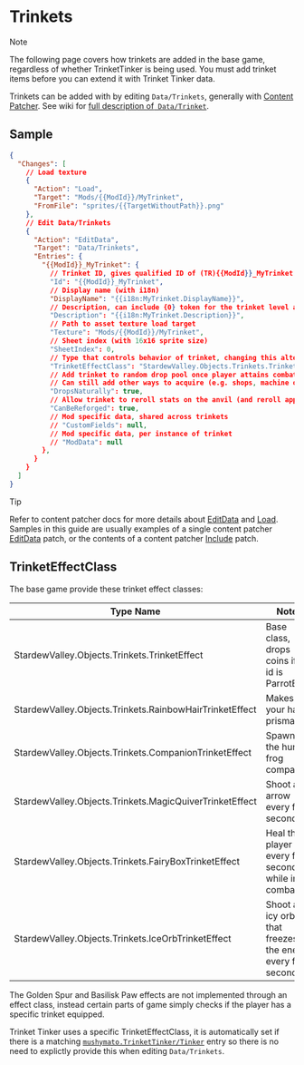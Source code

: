 # Trinkets

> [!NOTE]
> The following page covers how trinkets are added in the base game, regardless of whether TrinketTinker is being used.
> You must add trinket items before you can extend it with Trinket Tinker data.

Trinkets can be added with by editing `Data/Trinkets`, generally with [Content Patcher](https://github.com/Pathoschild/StardewMods/tree/stable/ContentPatcher). See wiki for [full description of` Data/Trinket`](https://stardewvalleywiki.com/Modding:Trinkets).

## Sample

```json
{
  "Changes": [
    // Load texture
    {
      "Action": "Load",
      "Target": "Mods/{{ModId}}/MyTrinket",
      "FromFile": "sprites/{{TargetWithoutPath}}.png"
    },
    // Edit Data/Trinkets 
    {
      "Action": "EditData",
      "Target": "Data/Trinkets",
      "Entries": {
        "{{ModId}}_MyTrinket": {
          // Trinket ID, gives qualified ID of (TR){{ModId}}_MyTrinket
          "Id": "{{ModId}}_MyTrinket",
          // Display name (with i18n)
          "DisplayName": "{{i18n:MyTrinket.DisplayName}}",
          // Description, can include {0} token for the trinket level and {1} for ability descriptions
          "Description": "{{i18n:MyTrinket.Description}}",
          // Path to asset texture load target
          "Texture": "Mods/{{ModId}}/MyTrinket",
          // Sheet index (with 16x16 sprite size)
          "SheetIndex": 0,
          // Type that controls behavior of trinket, changing this alters what the trinket does, but several effects are hardcoded.
          "TrinketEffectClass": "StardewValley.Objects.Trinkets.TrinketEffect",
          // Add trinket to random drop pool once player attains combat mastery
          // Can still add other ways to acquire (e.g. shops, machine outputs)
          "DropsNaturally": true,
          // Allow trinket to reroll stats on the anvil (and reroll appearance on the colorizer, for trinkets with tinker data).
          "CanBeReforged": true,
          // Mod specific data, shared across trinkets
          // "CustomFields": null,
          // Mod specific data, per instance of trinket
          // "ModData": null
        },
      }
    }
  ]
}
```

> [!TIP]
> Refer to content patcher docs for more details about [EditData](https://github.com/Pathoschild/StardewMods/blob/stable/ContentPatcher/docs/author-guide/action-load.md) and [Load](https://github.com/Pathoschild/StardewMods/blob/stable/ContentPatcher/docs/author-guide/action-load.md).
> Samples in this guide are usually examples of a single content patcher [EditData](https://github.com/Pathoschild/StardewMods/blob/stable/ContentPatcher/docs/author-guide/action-load.md) patch, or the contents of a content patcher [Include](https://github.com/Pathoschild/StardewMods/blob/stable/ContentPatcher/docs/author-guide/action-include.md) patch.

## TrinketEffectClass

The base game provide these trinket effect classes:

| Type Name | Notes |
| --------- | ----- |
| StardewValley.Objects.Trinkets.TrinketEffect | Base class, drops coins if the id is ParrotEgg |
| StardewValley.Objects.Trinkets.RainbowHairTrinketEffect | Makes your hair prismatic |
| StardewValley.Objects.Trinkets.CompanionTrinketEffect | Spawns the hungry frog companion |
| StardewValley.Objects.Trinkets.MagicQuiverTrinketEffect | Shoot an arrow every few seconds |
| StardewValley.Objects.Trinkets.FairyBoxTrinketEffect | Heal the player every few seconds while in combat |
| StardewValley.Objects.Trinkets.IceOrbTrinketEffect | Shoot an icy orb that freezes the enemy every few seconds |

The Golden Spur and Basilisk Paw effects are not implemented through an effect class, instead certain parts of game simply checks if the player has a specific trinket equipped.

Trinket Tinker uses a specific TrinketEffectClass, it is automatically set if there is a matching [`mushymato.TrinketTinker/Tinker`](1-Tinker.md) entry so there is no need to explictly provide this when editing `Data/Trinkets`.
